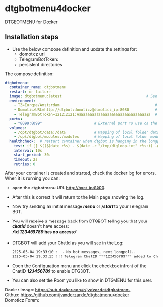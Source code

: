 # dtgbotmenu4docker

DTGBOTMENU for Docker

## Installation steps

- Use the below compose definition and update the settings for:
  - domoticz url
  - TelegramBotToken:
  - persistent directories

The compose definition:

```yaml
dtgbotmenu:
  container_name: dtgbotmenu
  restart: on-failure
  image: dtgbotmenu:latest                                       # See build instructions in dtgbot_image.txt
  environment:
    - TZ=Europe/Amsterdam                                            # Timezone setting
    - DomoticzURL=http://dtgbot:domoticz@domoticz_ip:8080            # your domoticz url
    - TelegramBotToken=121212121:Aaaaaaaaaaaaaaaaaaaaaaaaaaaaaaaaaa  # your bottoken
  ports:
    - "8099:8099"                        # External port to use on the host. default 8099
  volumes:
    - /opt/dtgbot/data:/data             # Mapping of local folder data    to /opt/dtgbot/data
    - /opt/dtgbot/modules:/modules       # Mapping of local folder modules to /opt/dtgbot/modules
  healthcheck:  # restart container when dtgbot is hanging in the longpoll
    test: if [[ $(($(date +%s) - $(date -r "/tmp/dtgloop.txt" +%s))) -gt 40 ]]; then echo 0; kill 1; exit 1; else echo "Ok"; fi
    interval: 10s
    start_period: 30s
    timeout: 2s
    retries: 0
```

After your container is created and started, check the docker log for errors.
When it is running you can:

- open the dtgbotmenu URL <http://host-ip:8099>.
- After this is correct it will return to the Main page showing the log.
- Now try sending an initial message ***menu*** or ***/start*** to your Telegram BOT.
- You will receive a message back from DTGBOT telling you that your ***chatid*** doesn't have access:  
    **⚡️Id *123456789* has no access⚡️**
- DTGBOT will add your ChatId as you will see in the Log:

  ``` txt
  2025-05-04 19:33:10 :  - No bot messages, next longpoll..
  2025-05-04 19:33:13 !!! Telegram ChatID ***123456789*** added to ChatIDWhiteList. Open Configuration Menu to unblock the account.
  ```
- Open the Configuration menu and click the checkbox infront of the ChatID ***123456789*** to enable DTGBOT.
- You can also set the Room you like to show in DTGMENU for this user.


Docker image: https://hub.docker.com/r/jvdzande/dtgbotmenu  
Github: https://github.com/jvanderzande/dtgbotmenu4docker  
Domoticz Forum: 